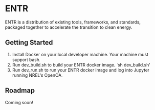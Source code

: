 # ENTR

ENTR is a distribution of existing tools, frameworks, and standards, 
packaged together to accelerate the transition to clean energy. 

## Getting Started

1. Install Docker on your local developer machine. Your machine must support bash.
2. Run dev_build.sh to build your ENTR docker image. 'sh dev_build.sh'
3. Run dev_run.sh to run your ENTR docker image and log into Jupyter running NREL's OpenOA.

## Roadmap

Coming soon!
